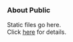 ### About Public

Static files go here.  
Click [here](https://nextjs.org/docs/basic-features/static-file-serving) for details.